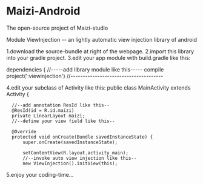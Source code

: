 # Maizi-Android
The open-source project of Maizi-studio

Module ViewInjection -- an lightly automatic view injection library of android

  1.download the source-bundle at right of the webpage.
  2.import this library into your gradle project.
  3.edit your app module with build.gradle like this:

  dependencies {
      //-----add library module like this-----
      compile project(':viewinjection')
      //--------------------------------------
            
  4.edit your subclass of Activity like this:
  public class MainActivity extends Activity {

      //--add annotation ResId like this--
      @ResId(id = R.id.maizi)
      private LinearLayout maizi;
      //--define your view field like this--

      @Override
      protected void onCreate(Bundle savedInstanceState) {
          super.onCreate(savedInstanceState);

          setContentView(R.layout.activity_main);
          //--invoke auto view injection like this--
          new ViewInjection().initView(this);

  5.enjoy your coding-time...